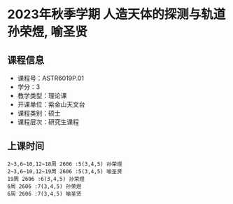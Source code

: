 # 2023年秋季学期 人造天体的探测与轨道 孙荣煜, 喻圣贤






## 课程信息

- 课程号：ASTR6019P.01
- 学分：3
- 教学类型：理论课
- 开课单位：紫金山天文台
- 课程类别：硕士
- 课程层次：研究生课程

## 上课时间

```
2~3,6~10,12~18周 2606 :5(3,4,5) 孙荣煜
2~3,6~10,12~19周 2606 :5(3,4,5) 喻圣贤
19周 2606 :6(3,4,5) 孙荣煜
6周 2606 :7(3,4,5) 孙荣煜
6周 2606 :7(3,4,5) 喻圣贤
```

